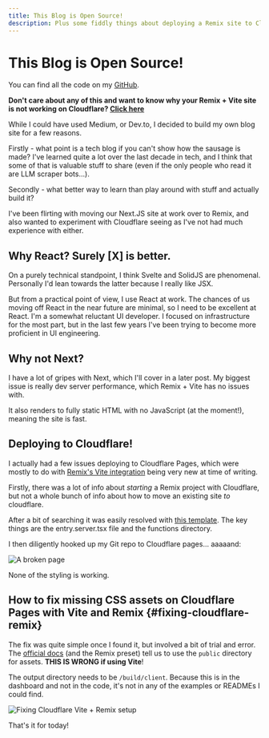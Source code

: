 ```yaml
---
title: This Blog is Open Source!
description: Plus some fiddly things about deploying a Remix site to Cloudflare Pages.
---
```


# This Blog is Open Source!

You can find all the code on my [GitHub](https://github.com/NickBlow/nick-blog).

**Don't care about any of this and want to know why your Remix + Vite site is not working on Cloudflare? [Click here](#fixing-cloudflare-remix)**

While I could have used Medium, or Dev.to, I decided to build my own blog site for a few reasons.

Firstly - what point is a tech blog if you can't show how the sausage is made? I've learned quite a lot over the last decade in tech, and I think that some of that is valuable stuff to share (even if the only people who read it are LLM scraper bots...).

Secondly - what better way to learn than play around with stuff and actually build it?

I've been flirting with moving our Next.JS site at work over to Remix, and also wanted to experiment with Cloudflare seeing as I've not had much experience with either.

## Why React? Surely [X] is better.

On a purely technical standpoint, I think Svelte and SolidJS are phenomenal. Personally I'd lean towards the latter because I really like JSX.

But from a practical point of view, I use React at work. The chances of us moving off React in the near future are minimal, so I need to be excellent at React. I'm a somewhat reluctant UI developer. I focused on infrastructure for the most part, but in the last few years I've been trying to become more proficient in UI engineering.

## Why not Next?

I have a lot of gripes with Next, which I'll cover in a later post. My biggest issue is really dev server performance, which Remix + Vite has no issues with.

It also renders to fully static HTML with no JavaScript (at the moment!), meaning the site is fast.

## Deploying to Cloudflare!

I actually had a few issues deploying to Cloudflare Pages, which were mostly to do with [Remix's Vite integration](https://remix.run/blog/remix-vite-stable) being very new at time of writing.

Firstly, there was a lot of info about *starting* a Remix project with Cloudflare, but not a whole bunch of info about how to move an existing site *to* cloudflare.

After a bit of searching it was easily resolved with [this template](https://github.com/remix-run/remix/tree/main/templates/cloudflare). The key things are the entry.server.tsx file and the functions directory.

I then diligently hooked up my Git repo to Cloudflare pages... aaaaand:

![A broken page](/articles/this-blog-is-open-source/screenshot.png) 

None of the styling is working.
## How to fix missing CSS assets on Cloudflare Pages with Vite and Remix {#fixing-cloudflare-remix}

The fix was quite simple once I found it, but involved a bit of trial and error. The [official docs](https://developers.cloudflare.com/pages/configuration/build-configuration/) (and the Remix preset) tell us to use the `public` directory for assets. **THIS IS WRONG if using Vite**!

The output directory needs to be `/build/client`. Because this is in the dashboard and not in the code, it's not in any of the examples or READMEs I could find.

![Fixing Cloudflare Vite + Remix setup](/articles/this-blog-is-open-source/the-fix.png) 


That's it for today!


